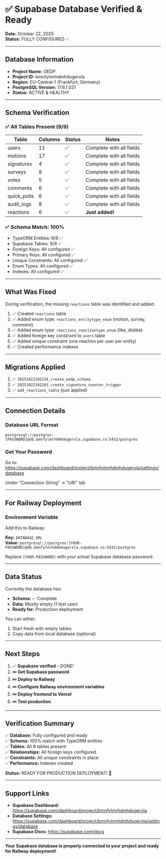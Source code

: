 # ✅ Supabase Database Verified & Ready

**Date:** October 22, 2025  
**Status:** FULLY CONFIGURED ✅

---

## Database Information

- **Project Name:** OEDP
- **Project ID:** bmnfylmrhdmhdugerxla
- **Region:** EU-Central-1 (Frankfurt, Germany)
- **PostgreSQL Version:** 17.6.1.021
- **Status:** ACTIVE & HEALTHY

---

## Schema Verification

### ✅ All Tables Present (9/9)

| Table | Columns | Status | Notes |
|-------|---------|--------|-------|
| users | 11 | ✅ | Complete with all fields |
| motions | 17 | ✅ | Complete with all fields |
| signatures | 4 | ✅ | Complete with all fields |
| surveys | 9 | ✅ | Complete with all fields |
| votes | 5 | ✅ | Complete with all fields |
| comments | 6 | ✅ | Complete with all fields |
| quick_polls | 6 | ✅ | Complete with all fields |
| audit_logs | 8 | ✅ | Complete with all fields |
| reactions | 6 | ✅ | **Just added!** |

### ✅ Schema Match: 100%

- TypeORM Entities: 9/9 ✅
- Supabase Tables: 9/9 ✅
- Foreign Keys: All configured ✅
- Primary Keys: All configured ✅
- Unique Constraints: All configured ✅
- Enum Types: All configured ✅
- Indexes: All configured ✅

---

## What Was Fixed

During verification, the missing `reactions` table was identified and added:

1. ✅ Created `reactions` table
2. ✅ Added enum type: `reactions_entitytype_enum` (motion, survey, comment)
3. ✅ Added enum type: `reactions_reactiontype_enum` (like, dislike)
4. ✅ Added foreign key constraint to `users` table
5. ✅ Added unique constraint (one reaction per user per entity)
6. ✅ Created performance indexes

---

## Migrations Applied

1. ✅ `20251022102154_create_oedp_schema`
2. ✅ `20251022102203_create_signature_counter_trigger`
3. ✅ `add_reactions_table` (just applied)

---

## Connection Details

### Database URL Format
```
postgresql://postgres:[PASSWORD]@db.bmnfylmrhdmhdugerxla.supabase.co:5432/postgres
```

### Get Your Password
Go to: https://supabase.com/dashboard/project/bmnfylmrhdmhdugerxla/settings/database

Under "Connection String" → "URI" tab

---

## For Railway Deployment

### Environment Variable

Add this to Railway:

**Key:** `DATABASE_URL`  
**Value:** `postgresql://postgres:[YOUR-PASSWORD]@db.bmnfylmrhdmhdugerxla.supabase.co:5432/postgres`

Replace `[YOUR-PASSWORD]` with your actual Supabase database password.

---

## Data Status

Currently the database has:
- **Schema:** ✅ Complete
- **Data:** Mostly empty (1 test user)
- **Ready for:** Production deployment

You can either:
1. Start fresh with empty tables
2. Copy data from local database (optional)

---

## Next Steps

1. ✅ **Supabase verified** - DONE!
2. ⏭️ **Get Supabase password**
3. ⏭️ **Deploy to Railway**
4. ⏭️ **Configure Railway environment variables**
5. ⏭️ **Deploy frontend to Vercel**
6. ⏭️ **Test production**

---

## Verification Summary

✅ **Database:** Fully configured and ready  
✅ **Schema:** 100% match with TypeORM entities  
✅ **Tables:** All 9 tables present  
✅ **Relationships:** All foreign keys configured  
✅ **Constraints:** All unique constraints in place  
✅ **Performance:** Indexes created  

**Status:** READY FOR PRODUCTION DEPLOYMENT! 🚀

---

## Support Links

- **Supabase Dashboard:** https://supabase.com/dashboard/project/bmnfylmrhdmhdugerxla
- **Database Settings:** https://supabase.com/dashboard/project/bmnfylmrhdmhdugerxla/settings/database
- **Supabase Docs:** https://supabase.com/docs

---

**Your Supabase database is properly connected to your project and ready for Railway deployment!**
